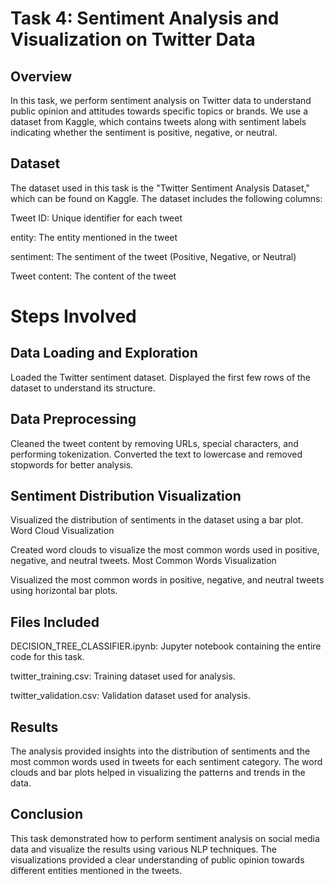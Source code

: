 # Task 4: Sentiment Analysis and Visualization on Twitter Data


## Overview

In this task, we perform sentiment analysis on Twitter data to understand public opinion and attitudes towards specific topics or brands. We use a dataset from Kaggle, which contains tweets along with sentiment labels indicating whether the sentiment is positive, negative, or neutral.


## Dataset

The dataset used in this task is the "Twitter Sentiment Analysis Dataset," which can be found on Kaggle. The dataset includes the following columns:

Tweet ID: Unique identifier for each tweet

entity: The entity mentioned in the tweet

sentiment: The sentiment of the tweet (Positive, Negative, or Neutral)

Tweet content: The content of the tweet


# Steps Involved


## Data Loading and Exploration

Loaded the Twitter sentiment dataset.
Displayed the first few rows of the dataset to understand its structure.


## Data Preprocessing

Cleaned the tweet content by removing URLs, special characters, and performing tokenization.
Converted the text to lowercase and removed stopwords for better analysis.


## Sentiment Distribution Visualization

Visualized the distribution of sentiments in the dataset using a bar plot.
Word Cloud Visualization

Created word clouds to visualize the most common words used in positive, negative, and neutral tweets.
Most Common Words Visualization

Visualized the most common words in positive, negative, and neutral tweets using horizontal bar plots.


## Files Included

DECISION_TREE_CLASSIFIER.ipynb: Jupyter notebook containing the entire code for this task.

twitter_training.csv: Training dataset used for analysis.

twitter_validation.csv: Validation dataset used for analysis.


## Results
The analysis provided insights into the distribution of sentiments and the most common words used in tweets for each sentiment category. The word clouds and bar plots helped in visualizing the patterns and trends in the data.

## Conclusion
This task demonstrated how to perform sentiment analysis on social media data and visualize the results using various NLP techniques. The visualizations provided a clear understanding of public opinion towards different entities mentioned in the tweets.

